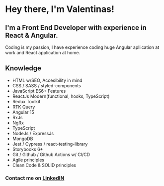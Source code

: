 # Hey there, I'm Valentinas!

## I'm a Front End Developer with experience in React & Angular. 

Coding is my passion, I have experience coding huge Angular apllication at work and React application at home.

## Knowledge 

- HTML w/SEO, Accesibility in mind
- CSS / SASS / styled-components
- JavaScript ES6+ Features
- ReactJs Modern(functional, hooks, TypeScript)
- Redux Toolkit
- RTK Query
- Angular 15
- RxJs
- NgRx
- TypeScript
- NodeJs / ExpressJs
- MongoDB
- Jest / Cypress / react-testing-library
- Storybooks 6+
- Git / Github / Github Actions w/ CI/CD
- Agile principles
- Clean Code & SOLID principles

### Contact me on [LinkedIN](https://www.linkedin.com/in/valentinas-tauskela/)
